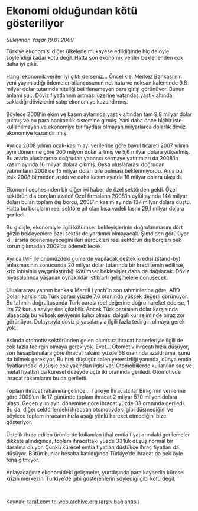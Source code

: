 # Ekonomi olduğundan kötü gösteriliyor

*Süleyman Yaşar 19.01.2009*

<div class="taraf_structure_2col_1zq">
<div class="margen_n">



 <p>Türkiye ekonomisi diğer ülkelerle mukayese edildiğinde hiç de öyle söylendiği kadar kötü değil. Hatta son ekonomik veriler beklenenden çok daha iyi çıktı. <br/><br/>Hangi ekonomik veriler iyi çıktı derseniz... Öncelikle, Merkez Bankası’nın yeni yayımladığı ödemeler bilançosunun net hata ve noksan kaleminde 9,8 milyar dolar tutarında niteliği belirlenemeyen para girişi görünüyor. Bunun anlamı şu... Döviz fiyatlarının artması üzerine vatandaş yastık altında sakladığı dövizlerini satıp ekonomiye kazandırmış. <br/><br/>Böylece 2008’in ekim ve kasım aylarında yastık altından tam 9,8 milyar dolar çıkmış ve bu para bankacılık sistemine girmiş. Yani daha önce hiçbir işte kullanılmayan ve ekonomiye bir faydası olmayan milyarlarca dolarlık döviz ekonomiye kazandırılmış. <br/><br/>Ayrıca 2008 yılının ocak-kasım ayı verilerine göre bavul ticareti 2007 yılının aynı dönemine göre 200 milyon dolar artmış ve 5,6 milyar dolara yükselmiş. Bu arada uluslararası doğrudan yabancı sermaye yatırımları da 2008’in kasım ayında 16 milyar dolara çıkmış. Oysa uluslararası doğrudan yatırımların 2008’de 15 milyar doları bile bulması beklenmiyordu. Ama bu eşik 2008 bitmeden aşıldı ve daha kasım ayında 16 milyar dolara ulaşıldı. <br/><br/>Ekonomi cephesinden bir diğer iyi haber de özel sektörden geldi. Özel sektörün dış borçları azaldı! Özel firmaların 2008’in eylül ayında 144 milyar doları bulan toplam dış borcu, 2008’in kasım ayında 137 milyar dolara düştü. Hatta bu borçların reel sektöre ait olan kısa vadeli kısmı 29,1 milyar dolara geriledi. <br/><br/>Bu gidişle, ekonomiyle ilgili kötümser bekleyişlerinin doğrulanmasını dört gözle bekleyenlere özel sektör de yardımcı olmayacak. Şimdiden görülüyor ki, ısrarla ödenemeyeceğini ileri sürdükleri reel sektörün dış borçları pek sorun çıkmadan 2009’da ödenebilecek. <br/><br/>Ayrıca IMF ile önümüzdeki günlerde yapılacak destek kredisi (stand-by) anlaşmasının sonucunda 20 milyar dolar tutarında bir kredi temin edilirse, kriz lobisinin yaygınlaştırdığı kötümser bekleyişler daha da dağılacak. Döviz piyasalarında yaşanan oynaklıklar istikrarlı gelişmelere dönüşecek. <br/><br/>Uluslararası yatırım bankası Merrill Lynch’in son tahminlerine göre, ABD Doları karşısında Türk parası yüzde 7,6 oranında yüksek değerli görünüyor. Bu tahmin doğrultusunda Türk parası reel değerine doğru hareket ederse, 1 lira 72 kuruş seviyesine çıkabilir. Ancak Türk parasının dolar karşısında ulaşacağı bu yüksek seviyenin kalıcı olması dalgalı kur rejiminde biraz zor görünüyor. Dolayısıyla döviz piyasalarıyla ilgili fazla tedirgin olmaya gerek yok. <br/><br/>Aslında otomotiv sektöründen gelen olumsuz ihracat haberleriyle ilgili de çok fazla tedirgin olmaya gerek yok. Evet... Otomotiv ihracatı hızla düşüyor, son hesaplamalara göre ihracat rakamı yüzde 68 oranında azaldı ama, şunu da bilmek gerekiyor. Bu hızlı düşüşün talep yetersizliği yanında, dünya emtia fiyatlarındaki düşüşle çok yakından ilgisi var. Otomobillerde kullanılan saç ve metal fiyatları da küresel düzeyde üçte iki oranında geriledi. Otomotivde ihracat rakamlarını bu da geriletti. <br/><br/>Toplam ihracat rakamına gelince... Türkiye İhracatçılar Birliği’nin verilerine göre 2009’un ilk 17 gününde toplam ihracat 2 milyar 570 milyon dolara ulaştı. Geçen yılın aynı dönemine göre ihracat yüzde 33 oranında geriledi. Bu da, diğer sektörlerdeki ihracatın otomotivdeki gibi düşmediğini ve böylece toplam ihracatın hızla aşağı yönlü hareket etmediğini bize gösteriyor. <br/><br/>Üstelik ihraç edilen ürünlerde kullanılan ithal emtia fiyatlarındaki gerilemeler dikkate alındığında, toplam ihracattaki yüzde 33’lük düşüş normal bir daralma oluyor. Çünkü küresel emtia fiyatları düştükçe ihraç fiyatları da düşüyor. Bütün bunlar hesaba katıldığında Türkiye’de ihracat da pek öyle fena gitmiyor. <br/><br/>Anlayacağınız ekonomideki gelişmeler, yurtdışında para kaybedip küresel krizin merkezini Türkiye’de gibi gösterenlerin söylediği gibi kötü değil.</p>

<br/>


<div id="taraf_not">
</div>

</div>


</div>

Kaynak: [taraf.com.tr](http://taraf.com.tr:80/makale/3617.htm), [web.archive.org (arşiv bağlantısı)](http://web.archive.org/web/20090131113215/http://taraf.com.tr:80/makale/3617.htm)
